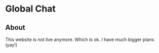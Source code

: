 # Global Chat
## About

This website is not live anymore. Which is ok. I have much bigger plans (yay!)
